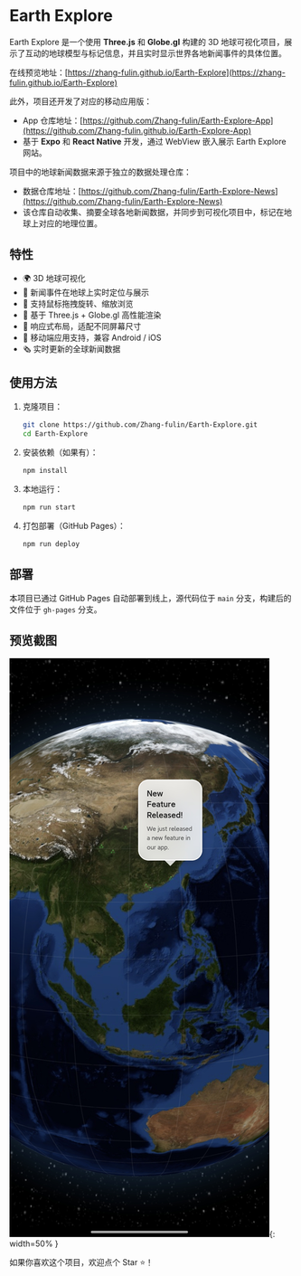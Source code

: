 # Earth Explore

Earth Explore 是一个使用 **Three.js** 和 **Globe.gl** 构建的 3D 地球可视化项目，展示了互动的地球模型与标记信息，并且实时显示世界各地新闻事件的具体位置。

在线预览地址：[https://zhang-fulin.github.io/Earth-Explore](https://zhang-fulin.github.io/Earth-Explore)

此外，项目还开发了对应的移动应用版：
- App 仓库地址：[https://github.com/Zhang-fulin/Earth-Explore-App](https://github.com/Zhang-fulin.github.io/Earth-Explore-App)
- 基于 **Expo** 和 **React Native** 开发，通过 WebView 嵌入展示 Earth Explore 网站。

项目中的地球新闻数据来源于独立的数据处理仓库：
- 数据仓库地址：[https://github.com/Zhang-fulin/Earth-Explore-News](https://github.com/Zhang-fulin/Earth-Explore-News)
- 该仓库自动收集、摘要全球各地新闻数据，并同步到可视化项目中，标记在地球上对应的地理位置。

## 特性

- 🌍 3D 地球可视化
- 📌 新闻事件在地球上实时定位与展示
- 🚀 支持鼠标拖拽旋转、缩放浏览
- 🌟 基于 Three.js + Globe.gl 高性能渲染
- 🧩 响应式布局，适配不同屏幕尺寸
- 📱 移动端应用支持，兼容 Android / iOS
- 🗞️ 实时更新的全球新闻数据

## 使用方法

1. 克隆项目：

   ```bash
   git clone https://github.com/Zhang-fulin/Earth-Explore.git
   cd Earth-Explore
   ```

2. 安装依赖（如果有）：

   ```bash
   npm install
   ```

3. 本地运行：

   ```bash
   npm run start
   ```

4. 打包部署（GitHub Pages）：

   ```bash
   npm run deploy
   ```

## 部署

本项目已通过 GitHub Pages 自动部署到线上，源代码位于 `main` 分支，构建后的文件位于 `gh-pages` 分支。

## 预览截图

![alt text](微信图片_20250429031129.jpg){: width=50% }

如果你喜欢这个项目，欢迎点个 Star ⭐！
